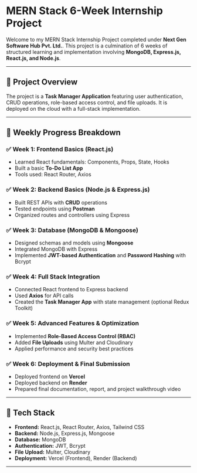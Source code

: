 # MERN Stack 6-Week Internship Project

Welcome to my MERN Stack Internship Project completed under **Next Gen Software Hub Pvt. Ltd.**. This project is a culmination of 6 weeks of structured learning and implementation involving **MongoDB, Express.js, React.js, and Node.js**.

---

## 🚀 Project Overview

The project is a **Task Manager Application** featuring user authentication, CRUD operations, role-based access control, and file uploads. It is deployed on the cloud with a full-stack implementation.

---

## 🧠 Weekly Progress Breakdown

### ✅ Week 1: Frontend Basics (React.js)
- Learned React fundamentals: Components, Props, State, Hooks
- Built a basic **To-Do List App**
- Tools used: React Router, Axios

### ✅ Week 2: Backend Basics (Node.js & Express.js)
- Built REST APIs with **CRUD** operations
- Tested endpoints using **Postman**
- Organized routes and controllers using Express

### ✅ Week 3: Database (MongoDB & Mongoose)
- Designed schemas and models using **Mongoose**
- Integrated MongoDB with Express
- Implemented **JWT-based Authentication** and **Password Hashing** with Bcrypt

### ✅ Week 4: Full Stack Integration
- Connected React frontend to Express backend
- Used **Axios** for API calls
- Created the **Task Manager App** with state management (optional Redux Toolkit)

### ✅ Week 5: Advanced Features & Optimization
- Implemented **Role-Based Access Control (RBAC)**
- Added **File Uploads** using Multer and Cloudinary
- Applied performance and security best practices

### ✅ Week 6: Deployment & Final Submission
- Deployed frontend on **Vercel**
- Deployed backend on **Render**
- Prepared final documentation, report, and project walkthrough video

---

## 🧰 Tech Stack

- **Frontend:** React.js, React Router, Axios, Tailwind CSS
- **Backend:** Node.js, Express.js, Mongoose
- **Database:** MongoDB
- **Authentication:** JWT, Bcrypt
- **File Upload:** Multer, Cloudinary
- **Deployment:** Vercel (Frontend), Render (Backend)

---
